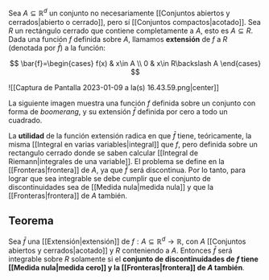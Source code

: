 
Sea $A\subseteq\mathbb{R}^d$ un conjunto no necesariamente [[Conjuntos abiertos y cerrados|abierto o cerrado]], pero sí [[Conjuntos compactos|acotado]]. Sea $R$ un rectángulo cerrado que contiene completamente a $A$, esto es $A\subseteq R$. Dada una función $f$ definida sobre $A$, llamamos **extensión** de $f$ a $R$ (denotada por $\bar{f}$) a la función: 

$$ 
\bar{f}=\begin{cases} 
       f(x) & x\in A \\
      0 & x\in R\backslash A  
   \end{cases}
$$

![[Captura de Pantalla 2023-01-09 a la(s) 16.43.59.png|center]]

La siguiente imagen muestra una función $f$ definida sobre un conjunto con forma de *boomerang*, y su extensión $\bar{f}$ definida por cero a todo un cuadrado. 

La **utilidad** de la función extensión radica en que $\bar{f}$ tiene, teóricamente, la misma [[Integral en varias variables|integral]] que $f$, pero definida sobre un rectangulo cerrado donde se saben calcular [[Integral de Riemann|integrales de una variable]]. El problema se define en la [[Fronteras|frontera]] de $A$, ya que $\bar{f}$ será discontinua. Por lo tanto, para lograr que sea integrable se debe cumplir que el conjunto de discontinuidades sea de [[Medida nula|medida nula]] y que la [[Fronteras|frontera]] de $A$ también. 

## Teorema 

Sea $\bar{f}$ una [[Extensión|extensión]] de $f:A\subseteq\mathbb{R}^d\rightarrow\mathbb{R}$, con $A$ [[Conjuntos abiertos y cerrados|acotado]] y $R$ conteniendo a $A$. Entonces $\bar{f}$ será integrable sobre $R$ solamente si el **conjunto de discontinuidades de $f$ tiene [[Medida nula|medida cero]] y la [[Fronteras|frontera]] de $A$ también**. 